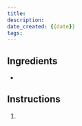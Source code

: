 ```yaml
---
title: 
description: 
date_created: {{date}}
tags:
---
```


## Ingredients

- 

## Instructions

1. 

